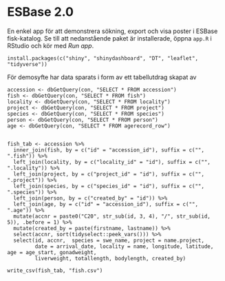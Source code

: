 # ESBase 2.0

En enkel app för att demonstrera sökning, export och visa poster i ESBase fisk-katalog. Se till att nedanstående paket är installerade, öppna `app.R` i RStudio och kör med *Run app*.

```
install.packages(c("shiny", "shinydashboard", "DT", "leaflet", "tidyverse"))
```
För demosyfte har data sparats i form av ett tabellutdrag skapat av

```
accession <- dbGetQuery(con, "SELECT * FROM accession")
fish <- dbGetQuery(con, "SELECT * FROM fish")
locality <- dbGetQuery(con, "SELECT * FROM locality")
project <- dbGetQuery(con, "SELECT * FROM project")
species <- dbGetQuery(con, "SELECT * FROM species")
person <- dbGetQuery(con, "SELECT * FROM person")
age <- dbGetQuery(con, "SELECT * FROM agerecord_row")


fish_tab <- accession %>% 
  inner_join(fish, by = c("id" = "accession_id"), suffix = c("", ".fish")) %>% 
  left_join(locality, by = c("locality_id" = "id"), suffix = c("", ".locality")) %>% 
  left_join(project, by = c("project_id" = "id"), suffix = c("", ".project")) %>% 
  left_join(species, by = c("species_id" = "id"), suffix = c("", ".species")) %>% 
  left_join(person, by = c("created_by" = "id")) %>% 
  left_join(age, by = c("id" = "accession_id"), suffix = c("", ".age")) %>% 
  mutate(accnr = paste0("C20", str_sub(id, 3, 4), "/", str_sub(id, 5)), .before = 1) %>% 
  mutate(created_by = paste(firstname, lastname)) %>% 
  select(accnr, sort(tidyselect::peek_vars())) %>% 
  select(id, accnr,  species = swe_name, project = name.project, 
         date = arrival_date, locality = name, longitude, latitude, age = age_start, gonadweight, 
         liverweight, totallength, bodylength, created_by)

write_csv(fish_tab, "fish.csv")
```



